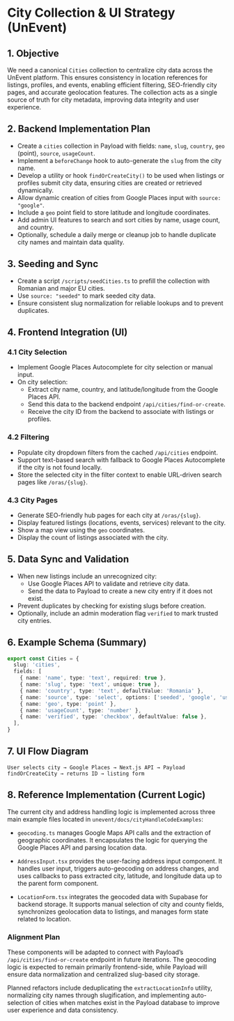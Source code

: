 # City Collection & UI Strategy (UnEvent)

## 1. Objective
We need a canonical `Cities` collection to centralize city data across the UnEvent platform. This ensures consistency in location references for listings, profiles, and events, enabling efficient filtering, SEO-friendly city pages, and accurate geolocation features. The collection acts as a single source of truth for city metadata, improving data integrity and user experience.

## 2. Backend Implementation Plan
- Create a `cities` collection in Payload with fields: `name`, `slug`, `country`, `geo` (point), `source`, `usageCount`.
- Implement a `beforeChange` hook to auto-generate the `slug` from the city name.
- Develop a utility or hook `findOrCreateCity()` to be used when listings or profiles submit city data, ensuring cities are created or retrieved dynamically.
- Allow dynamic creation of cities from Google Places input with `source: "google"`.
- Include a `geo` point field to store latitude and longitude coordinates.
- Add admin UI features to search and sort cities by name, usage count, and country.
- Optionally, schedule a daily merge or cleanup job to handle duplicate city names and maintain data quality.

## 3. Seeding and Sync
- Create a script `/scripts/seedCities.ts` to prefill the collection with Romanian and major EU cities.
- Use `source: "seeded"` to mark seeded city data.
- Ensure consistent slug normalization for reliable lookups and to prevent duplicates.

## 4. Frontend Integration (UI)

### 4.1 City Selection
- Implement Google Places Autocomplete for city selection or manual input.
- On city selection:
  - Extract city name, country, and latitude/longitude from the Google Places API.
  - Send this data to the backend endpoint `/api/cities/find-or-create`.
  - Receive the city ID from the backend to associate with listings or profiles.

### 4.2 Filtering
- Populate city dropdown filters from the cached `/api/cities` endpoint.
- Support text-based search with fallback to Google Places Autocomplete if the city is not found locally.
- Store the selected city in the filter context to enable URL-driven search pages like `/oras/{slug}`.

### 4.3 City Pages
- Generate SEO-friendly hub pages for each city at `/oras/{slug}`.
- Display featured listings (locations, events, services) relevant to the city.
- Show a map view using the `geo` coordinates.
- Display the count of listings associated with the city.

## 5. Data Sync and Validation
- When new listings include an unrecognized city:
  - Use Google Places API to validate and retrieve city data.
  - Send the data to Payload to create a new city entry if it does not exist.
- Prevent duplicates by checking for existing slugs before creation.
- Optionally, include an admin moderation flag `verified` to mark trusted city entries.

## 6. Example Schema (Summary)
```ts
export const Cities = {
  slug: 'cities',
  fields: [
    { name: 'name', type: 'text', required: true },
    { name: 'slug', type: 'text', unique: true },
    { name: 'country', type: 'text', defaultValue: 'Romania' },
    { name: 'source', type: 'select', options: ['seeded', 'google', 'user'], defaultValue: 'seeded' },
    { name: 'geo', type: 'point' },
    { name: 'usageCount', type: 'number' },
    { name: 'verified', type: 'checkbox', defaultValue: false },
  ],
}
```

## 7. UI Flow Diagram
```
User selects city → Google Places → Next.js API → Payload findOrCreateCity → returns ID → listing form
```

## 8. Reference Implementation (Current Logic)

The current city and address handling logic is implemented across three main example files located in `unevent/docs/cityHandleCodeExamples`:

- `geocoding.ts` manages Google Maps API calls and the extraction of geographic coordinates. It encapsulates the logic for querying the Google Places API and parsing location data.

- `AddressInput.tsx` provides the user-facing address input component. It handles user input, triggers auto-geocoding on address changes, and uses callbacks to pass extracted city, latitude, and longitude data up to the parent form component.

- `LocationForm.tsx` integrates the geocoded data with Supabase for backend storage. It supports manual selection of city and county fields, synchronizes geolocation data to listings, and manages form state related to location.

### Alignment Plan

These components will be adapted to connect with Payload’s `/api/cities/find-or-create` endpoint in future iterations. The geocoding logic is expected to remain primarily frontend-side, while Payload will ensure data normalization and centralized slug-based city storage.

Planned refactors include deduplicating the `extractLocationInfo` utility, normalizing city names through slugification, and implementing auto-selection of cities when matches exist in the Payload database to improve user experience and data consistency.
